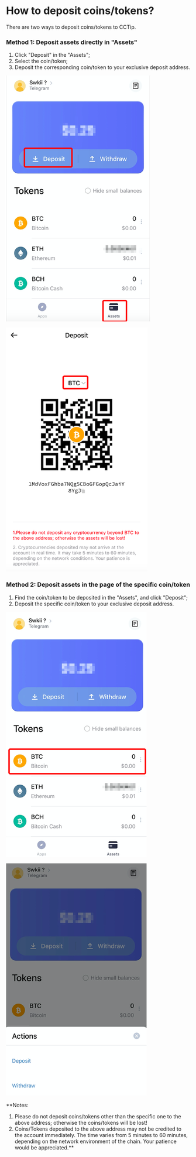 # How to deposit coins/tokens?

There are two ways to deposit coins/tokens to CCTip.

### **Method 1: Deposit assets directly in "Assets"**

1. Click "Deposit" in the "Assets";
2. Select the coin/token;
3. Deposit the corresponding coin/token to your exclusive deposit address.

![](../../.gitbook/assets/image%20%2890%29.png)

![](../../.gitbook/assets/image%20%28224%29.png)

### Method 2: Deposit assets in the page of the specific coin/token

1. Find the coin/token to be deposited in the "Assets", and click "Deposit";
2. Deposit the specific coin/token to your exclusive deposit address.

![](../../.gitbook/assets/image%20%28202%29.png)

![](../../.gitbook/assets/image%20%28214%29.png)

**Notes:  
1. Please do not deposit coins/tokens other than the specific one to the above address; otherwise the coins/tokens will be lost!  
2. Coins/Tokens deposited to the above address may not be credited to the account immediately. The time varies from 5 minutes to 60 minutes, depending on the network environment of the chain. Your patience would be appreciated.**


